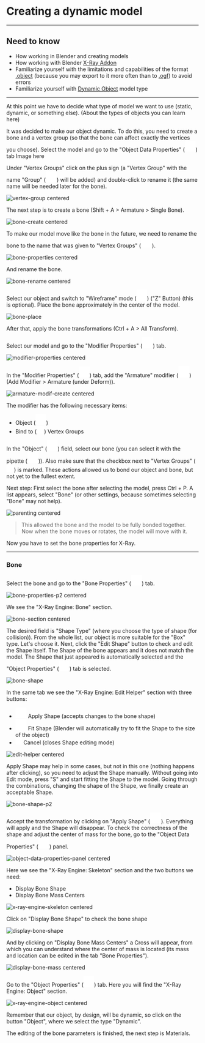 # Creating a dynamic model

___

## Need to know

- How working in Blender and creating models
- How working with Blender [X-Ray Addon](../../reference/modding-tools/blender/blender-x-ray-addon-summary.md)
- Familiarize yourself with the limitations and capabilities of the format [.object](../../reference/main-folders-and-files/file-formats/models/object.md) (because you may export to it more often than to [.ogf](../../reference/main-folders-and-files/file-formats/models/ogf.md)) to avoid errors
- Familiarize yourself with [Dynamic Object](../../reference/terminology/models/dynamic-object.md) model type

___

At this point we have to decide what type of model we want to use (static, dynamic, or something else). (About the types of objects you can learn here)

It was decided to make our object dynamic.
To do this, you need to create a bone and a vertex group (so that the bone can affect exactly the vertices you choose).
Select the model and go to the "Object Data Properties" (![svg-icon object-data-properties](../../reference/modding-tools/blender/images/blender-images-icons/object-data-properties-logo.svg)) tab
Image here

Under "Vertex Groups" click on the plus sign (a "Vertex Group" with the name "Group" (![svg-icon vertex-group-logo](../../reference/modding-tools/blender/images/blender-images-icons/vertex-group-logo.svg)) will be added) and double-click to rename it (the same name will be needed later for the bone).

![vertex-group centered](blender-images/vertex-group.png)

The next step is to create a bone (Shift + A > Armature > Single Bone).

![bone-create centered](blender-images/create-bone.png)

To make our model move like the bone in the future, we need to rename the bone to the name that was given to "Vertex Groups" (![svg-icon vertex-group-logo](../../reference/modding-tools/blender/images/blender-images-icons/vertex-group-logo.svg)).

![bone-properties centered](blender-images/bone-properties.png)

And rename the bone.

![bone-rename centered](blender-images/bone-rename.png)

Select our object and switch to "Wireframe" mode (![svg-icon wireframe-mode](../../reference/modding-tools/blender/images/blender-images-icons/wireframe.svg)) ("Z" Button) (this is optional).
Place the bone approximately in the center of the model.

![bone-place](blender-images/bone-positing.png)

After that, apply the bone transformations (Ctrl + A > All Transform).

Select our model and go to the "Modifier Properties" (![svg-icon modifier-properties-logo](../../reference/modding-tools/blender/images/blender-images-icons/wrench.svg)) tab.

![modifier-properties centered](blender-images/modifier-properties.png)

In the "Modifier Properties" (![svg-icon modifier-properties-logo](../../reference/modding-tools/blender/images/blender-images-icons/wrench.svg)) tab, add the "Armature" modifier (![armature-modifier-logo](../../reference/modding-tools/blender/images/blender-images-icons/armature-modifier-logo.svg)) (Add Modifier > Armature (under Deform)).

![armature-modif-create centered](blender-images/armature-modifier.png)

The modifier has the following necessary items:

- Object (![svg-icon object-logo](../../reference/modding-tools/blender/images/blender-images-icons/object-logo.svg))
- Bind to (![svg-icon checkbox](../../reference/modding-tools/blender/images/blender-images-icons/checkbox.svg)) Vertex Groups

In the "Object" (![svg-icon object-logo](../../reference/modding-tools/blender/images/blender-images-icons/object-logo.svg)) field, select our bone (you can select it with the pipette (![pipette](../../reference/modding-tools/blender/images/blender-images-icons/pipette.svg))).
Also make sure that the checkbox next to "Vertex Groups" (![svg-icon checkbox](../../reference/modding-tools/blender/images/blender-images-icons/checkbox.svg)) is marked.
These actions allowed us to bond our object and bone, but not yet to the fullest extent.

Next step:
First select the bone after selecting the model, press Ctrl + P. A list appears, select "Bone" (or other settings, because sometimes selecting "Bone" may not help).

![parenting centered](blender-images/parent-to-bone.png)

> This allowed the bone and the model to be fully bonded together. Now when the bone moves or rotates, the model will move with it.

Now you have to set the bone properties for X-Ray.

___

### Bone

Select the bone and go to the "Bone Properties" (![svg-icon bone-properties-logo](../../reference/modding-tools/blender/images/blender-images-icons/bone-properties-logo.svg)) tab.

![bone-properties-p2 centered](blender-images/bone-properties.png)

We see the "X-Ray Engine: Bone" section.

![bone-section centered](blender-images/x-ray-engine-bone.png)

The desired field is "Shape Type" (where you choose the type of shape (for collision)).
From the whole list, our object is more suitable for the "Box" type. Let's choose it.
Next, click the "Edit Shape" button to check and edit the Shape itself.
The Shape of the bone appears and it does not match the model.
The Shape that just appeared is automatically selected and the "Object Properties" (![svg-icon object-properties-logo](../../reference/modding-tools/blender/images/blender-images-icons/object-logo.svg)) tab is selected.

![bone-shape](blender-images/create-shape.png)

In the same tab we see the "X-Ray Engine: Edit Helper" section with three buttons:

- ![svg-icon apply-shape](../../reference/modding-tools/blender/images/blender-images-icons/apply-shape-logo.svg) Apply Shape (accepts changes to the bone shape)
- ![svg-icon fit-shape](../../reference/modding-tools/blender/images/blender-images-icons/fit-shape-logo.svg) Fit Shape (Blender will automatically try to fit the Shape to the size of the object)
- ![svg-icon close-folder](../../reference/modding-tools/blender/images/blender-images-icons/close-folder.svg) Cancel (closes Shape editing mode)

![edit-helper centered](blender-images/x-ray-engine-edit-helper.png)

Apply Shape may help in some cases, but not in this one (nothing happens after clicking), so you need to adjust the Shape manually.
Without going into Edit mode, press "S" and start fitting the Shape to the model. Going through the combinations, changing the shape of the Shape, we finally create an acceptable Shape.

![bone-shape-p2](blender-images/shape-fit-handy.png)

Accept the transformation by clicking on "Apply Shape" (![svg-icon apply-shape](../../reference/modding-tools/blender/images/blender-images-icons/apply-shape-logo.svg)). Everything will apply and the Shape will disappear.
To check the correctness of the shape and adjust the center of mass for the bone, go to the "Object Data Properties" (![svg-icon object-data-properties-skeleton-logo](../../reference/modding-tools/blender/images/blender-images-icons/object-data-properties-skeleton-logo.svg)) panel.

![object-data-properties-panel centered](blender-images/object-data-properties-skeleton.png)

Here we see the "X-Ray Engine: Skeleton" section and the two buttons we need:

- Display Bone Shape
- Display Bone Mass Centers

![x-ray-engine-skeleton centered](blender-images/x-ray-engine-skeleton.png)

Click on "Display Bone Shape" to check the bone shape

![display-bone-shape](blender-images/display-bone-shape.png)

And by clicking on "Display Bone Mass Centers" a Cross will appear, from which you can understand where the center of mass is located (its mass and location can be edited in the tab "Bone Properties").

![display-bone-mass centered](blender-images/center-of-mass-editing.png)

Go to the "Object Properties" (![svg-icon object-logo](../../reference/modding-tools/blender/images/blender-images-icons/object-logo.svg)) tab.
Here you will find the "X-Ray Engine: Object" section.

![x-ray-engine-object centered](blender-images/x-ray-engine-object.png)

Remember that our object, by design, will be dynamic, so click on the button "Object", where we select the type "Dynamic".

The editing of the bone parameters is finished, the next step is Materials.
